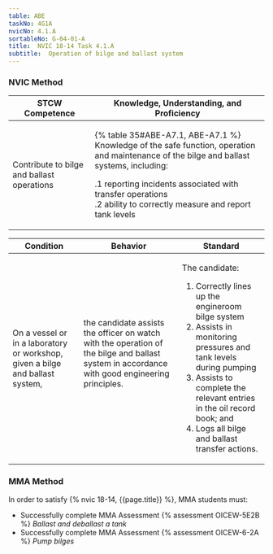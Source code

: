 ```yaml
---
table: ABE
taskNo: 4G1A
nvicNo: 4.1.A 
sortableNo: G-04-01-A
title:  NVIC 18-14 Task 4.1.A
subtitle:  Operation of bilge and ballast system
---
```






### NVIC Method

<a style="display:none;" onclick="togglevisibility('nvic_methods')" >Show NVIC method.</a>

<div id='nvic_methods' class='show'>

<table>
<thead>
<tr>
<th class='forty'> STCW Competence </th>
<th class='sixty'> Knowledge, Understanding, and Proficiency </th>
</tr>
</thead>

<tbody>
<tr><td markdown='1'>

Contribute to bilge and ballast operations

</td><td markdown='1'>

{% table 35#ABE-A7.1, ABE-A7.1 %} Knowledge of the safe function, operation and maintenance of the bilge and ballast systems, including: 

.1  reporting incidents associated with transfer operations  
.2  ability to correctly measure and report tank levels

</td></tr>


</tbody>
</table>


<table>
<thead>
<tr><th class='twenty'>  Condition </th><th class='twenty'> Behavior </th><th  class='sixty'>Standard </th></tr>
</thead>
<tbody >



<tr><td markdown='1'>

On a vessel or in a laboratory or workshop, given a bilge and ballast system,

</td><td markdown='1'>

the candidate assists the officer on watch with the operation of the bilge and ballast system in accordance with good engineering principles.

<br>

<div class="tooltip" markdown='1'>



</div>


</td><td markdown='1'>

The candidate: 

1. Correctly lines up the engineroom bilge system
2. Assists in monitoring pressures and tank levels during pumping
3. Assists to complete the relevant entries in the oil record book; and 
4. Logs all bilge and ballast transfer actions. 

</td></tr>
</tbody>
</table>
</div>


### MMA Method

In order to satisfy  {% nvic 18-14, {{page.title}}  %}, MMA students must:

* Successfully complete MMA Assessment {% assessment OICEW-5E2B %} *Ballast and deballast a tank*
* Successfully complete MMA Assessment {% assessment OICEW-6-2A %} *Pump bilges*